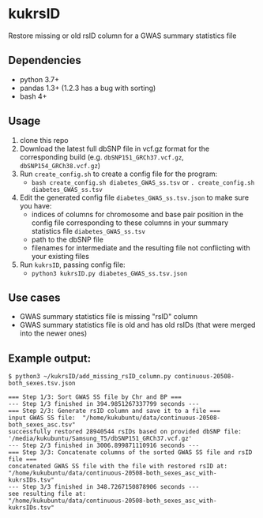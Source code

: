 # kukrsID
Restore missing or old rsID column for a GWAS summary statistics file


## Dependencies
  - python 3.7+
  - pandas 1.3+ (1.2.3 has a bug with sorting)
  - bash 4+

## Usage
  1. clone this repo
  2. Download the latest full dbSNP file in vcf.gz format for the corresponding build (e.g. `dbSNP151_GRCh37.vcf.gz`, `dbSNP154_GRCh38.vcf.gz`)
  3. Run `create_config.sh` to create a config file for the program:
      - `bash create_config.sh diabetes_GWAS_ss.tsv` or `. create_config.sh diabetes_GWAS_ss.tsv`
  4. Edit the generated config file `diabetes_GWAS_ss.tsv.json` to make sure you have:
      - indices of columns for chromosome and base pair position in the config file corresponding to these columns in your summary statistics file `diabetes_GWAS_ss.tsv`
      - path to the dbSNP file
      - filenames for intermediate and the resulting file not conflicting with your existing files
  5. Run `kukrsID`, passing config file:
      - `python3 kukrsID.py diabetes_GWAS_ss.tsv.json`

## Use cases
   - GWAS summary statistics file is missing "rsID" column
   - GWAS summary statistics file is old and has old rsIDs (that were merged into the newer ones)


## Example output:
```
$ python3 ~/kukrsID/add_missing_rsID_column.py continuous-20508-both_sexes.tsv.json 

=== Step 1/3: Sort GWAS SS file by Chr and BP ===
--- Step 1/3 finished in 394.9851267337799 seconds ---
=== Step 2/3: Generate rsID column and save it to a file ===
input GWAS SS file:  "/home/kukubuntu/data/continuous-20508-both_sexes_asc.tsv"
successfully restored 28940544 rsIDs based on provided dbSNP file: '/media/kukubuntu/Samsung_T5/dbSNP151_GRCh37.vcf.gz'
--- Step 2/3 finished in 3006.899871110916 seconds ---
=== Step 3/3: Concatenate columns of the sorted GWAS SS file and rsID file ===
concatenated GWAS SS file with the file with restored rsID at: "/home/kukubuntu/data/continuous-20508-both_sexes_asc_with-kukrsIDs.tsv"
--- Step 3/3 finished in 348.7267150878906 seconds ---
see resulting file at:
"/home/kukubuntu/data/continuous-20508-both_sexes_asc_with-kukrsIDs.tsv"
```

